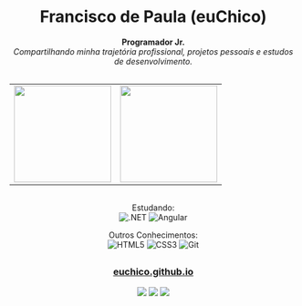 <div align="center">
  <h1> Francisco de Paula (euChico) </h1>
 
  <b>Programador Jr.</b>
  <br>
  <i>Compartilhando minha trajetória profissional, projetos pessoais e estudos de desenvolvimento.</i>
</div>

<br>

<div align="center">
  <a href="https://github.com/euchico">
    <div>
      <table style="margin: 0 auto;" align="center">
        <tr>
          <td>
            <img height="170px" src="https://github-readme-streak-stats.herokuapp.com/?user=euchico&theme=dark&hide_border=false"/>
          </td>
          <td>
            <img height="170px" src="https://github-readme-stats.vercel.app/api/top-langs/?username=euchico&layout=compact&theme=dark&count_private=true"/>
          </td>
        </tr>
      </table>
    </div>
  </a>
</div>

<div style="display: inline_block" align="center">
  <br>

  <span align="center">Estudando:</span>
  <br>
  <img alt=".NET" src="https://img.shields.io/badge/.NET-C%23-white?style=for-the-badge&logo=.net&logoColor=white&labelColor=0298EF">
  <img alt="Angular" src="https://img.shields.io/badge/Angular-0298EF?style=for-the-badge&logo=angular&logoColor=white">
  
  <span align="center">Outros Conhecimentos:</span>
  <br>
  <img alt="HTML5" src="https://img.shields.io/badge/HTML5-1CD052?style=for-the-badge&logo=html5&logoColor=white">
  <img alt="CSS3" src="https://img.shields.io/badge/CSS3-1CD052?style=for-the-badge&logo=css3&logoColor=white">
  <img alt="Git" src="https://img.shields.io/badge/Git-1CD052?style=for-the-badge&logo=git&logoColor=white">
</div>
  
  ##
 
<div align="center"> 
  <h3> <a href="https://github.com/euchico"> euchico.github.io </a> </h3>
  <a href = "mailto:eu.francisco@outlook.com"><img src="https://img.shields.io/badge/-Outlook-22272e?style=for-the-badge&logo=microsoft-outlook&logoColor=white" target="_blank"></a>
  <a href="https://www.linkedin.com/in/euchico" target="_blank"><img src="https://img.shields.io/badge/-LinkedIn-22272e?style=for-the-badge&logo=linkedin&logoColor=white" target="_blank"></a>
 <a href="https://instagram.com/euchicodev" target="_blank"><img src="https://img.shields.io/badge/Instagram-22272e?style=for-the-badge&logo=instagram&logoColor=white" target="_blank"></a>
</div>

